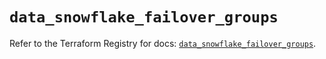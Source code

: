 # `data_snowflake_failover_groups`

Refer to the Terraform Registry for docs: [`data_snowflake_failover_groups`](https://registry.terraform.io/providers/snowflake-labs/snowflake/0.89.0/docs/data-sources/failover_groups).
